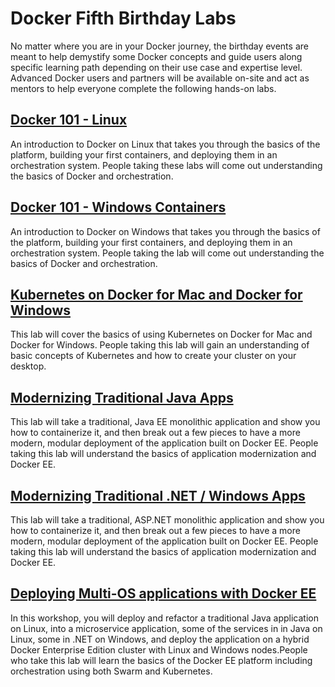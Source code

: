 # Docker Fifth Birthday Labs

No matter where you are in your Docker journey, the birthday events are meant to help demystify some Docker concepts and guide users along specific learning path depending on their use case and expertise level. Advanced Docker users and partners will be available on-site and act as mentors to help everyone complete the following hands-on labs.  

## [Docker 101 - Linux](https://training.play-with-docker.com/dev-stage1/)
An introduction to Docker on Linux that takes you through the basics of the platform, building your first containers, and deploying them in an orchestration system. People taking these labs will come out understanding the basics of Docker and orchestration.

## [Docker 101 - Windows Containers](/windows.md)
An introduction to Docker on Windows that takes you through the basics of the platform, building your first containers, and deploying them in an orchestration system. People taking the lab will come out understanding the basics of Docker and orchestration.

## [Kubernetes on Docker for Mac and Docker for Windows](/kubernetes-desktop.md) 
This lab will cover the basics of using Kubernetes on Docker for Mac and Docker for Windows. People taking this lab will gain an understanding of basic concepts of Kubernetes and how to create your cluster on your desktop.

## [Modernizing Traditional Java Apps](/mta-java.md)
This lab will take a traditional, Java EE monolithic application and show you how to containerize it, and then break out a few pieces to have a more modern, modular deployment of the application built on Docker EE. People taking this lab will understand the basics of application modernization and Docker EE.

## [Modernizing Traditional .NET / Windows Apps](mta-dotnet.md)
This lab will take a traditional, ASP.NET monolithic application and show you how to containerize it, and then break out a few pieces to have a more modern, modular deployment of the application built on Docker EE. People taking this lab will understand the basics of application modernization and Docker EE.

## [Deploying Multi-OS applications with Docker EE](https://github.com/dockersamples/ee-workshop)  
In this workshop, you will deploy and refactor a traditional Java application on Linux, into a microservice application, some of the services in in Java on Linux, some in .NET on Windows, and deploy the application on a hybrid Docker Enterprise Edition cluster with Linux and Windows nodes.People who take this lab will learn the basics of the Docker EE platform including orchestration using both Swarm and Kubernetes.
